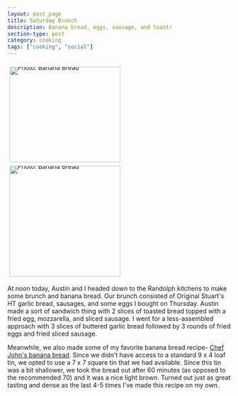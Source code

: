 ```yaml
---
layout: post_page
title: Saturday Brunch 
description: Banana bread, eggs, sausage, and toast!
section-type: post
category: cooking
tags: ["cooking", "social"]
---
```


<div style="line-height:0;padding:4px 0 0 1px;">
<a href="http://i.imgur.com/8DJwpsY.jpg" style="display:inline-block;margin:3px;text-decoration:none;"> 
<img alt="Photo: Banana Bread" height="215" src="http://i.imgur.com/8DJwpsY.jpg" title="Banana Bread" width="250" style="padding:1px;">
</a>
<a href="http://i.imgur.com/FnrqrHT.jpg" style="display:inline-block;margin:3px;text-decoration:none;"> 
<img alt="Photo: Banana Bread" height="250" src="http://i.imgur.com/FnrqrHT.jpg" title="Banana Bread" width="250" style="padding:1px;">
</a>
</div>

At noon today, Austin and I headed down to the Randolph kitchens to make some brunch and banana bread. Our brunch consisted of Original Stuart's HT garlic bread, sausages, and some eggs I bought on Thursday. Austin made a sort of sandwich thing with 2 slices of toasted bread topped with a fried egg, mozzarella, and sliced sausage. I went for a less-assembled approach with 3 slices of buttered garlic bread followed by 3 rounds of fried eggs and fried sliced sausage. 

Meanwhile, we also made some of my favorite banana bread recipe- [Chef John's banana bread](http://foodwishes.blogspot.com/2012/01/banana-bread-thats-okay-to-make-early.html). Since we didn't have access to a standard 9 x 4 loaf tin, we opted to use a 7 x 7 square tin that we had available. Since this tin was a bit shallower, we took the bread out after 60 minutes (as opposed to the recommended 70) and it was a nice light brown. Turned out just as great tasting and dense as the last 4-5 times I've made this recipe on my own.








